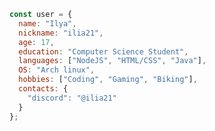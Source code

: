 ```javascript
const user = {
  name: "Ilya",
  nickname: "ilia21",
  age: 17,
  education: "Computer Science Student",
  languages: ["NodeJS", "HTML/CSS", "Java"],
  OS: "Arch linux",
  hobbies: ["Coding", "Gaming", "Biking"],
  contacts: {
    "discord": "@ilia21"
  }
};
```
<!---
I dont know why did i say "mid-level javascript programmer" in previous version 💀
--->
